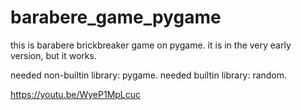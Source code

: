 # barabere_game_pygame
 this is barabere brickbreaker game on pygame. it is in the very early version, but it works.


needed non-builtin library: pygame.
needed builtin library: random.

https://youtu.be/WyeP1MpLcuc



